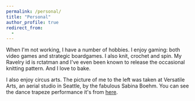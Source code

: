 ```yaml
---
permalink: /personal/
title: "Personal"
author_profile: true
redirect_from: 
  - 
---
```


When I'm not working, I have a number of hobbies. I enjoy gaming: both video games and strategic boardgames. I also knit, crochet and spin. My Ravelry id is rctatman and I've even been known to release the occasional knitting pattern. And I love to bake.

I also enjoy circus arts. The picture of me to the left was taken at Versatile Arts, an aerial studio in Seattle, by the fabulous Sabina Boehm. You can see the dance trapeze performance it's from [here](https://www.dropbox.com/s/b1qfrdynfqxyuyr/rachael_TrapeezePiece.MTS?dl=0).
